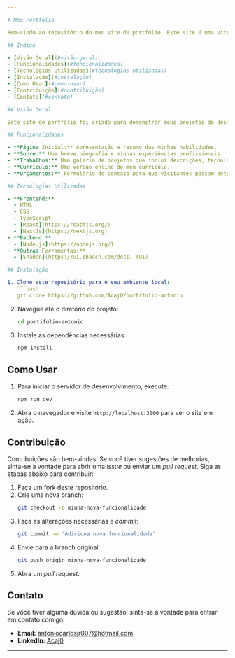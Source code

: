 ```yaml
---

# Meu Portfólio

Bem-vindo ao repositório do meu site de portfólio. Este site é uma vitrine dos meus projetos, habilidades e experiência profissional. Você pode acessar o site [Aqui](https://portifolio-antonio.vercel.app).

## Índice

- [Visão Geral](#visão-geral)
- [Funcionalidades](#funcionalidades)
- [Tecnologias Utilizadas](#tecnologias-utilizadas)
- [Instalação](#instalação)
- [Como Usar](#como-usar)
- [Contribuição](#contribuição)
- [Contato](#contato)

## Visão Geral

Este site de portfólio foi criado para demonstrar meus projetos de desenvolvimento, habilidades técnicas e experiência profissional. Ele inclui seções sobre mim, meus projetos, meu currículo e formas de contato.

## Funcionalidades

- **Página Inicial:** Apresentação e resumo das minhas habilidades.
- **Sobre:** Uma breve biografia e minhas experiências profissionais.
- **Trabalhos:** Uma galeria de projetos que inclui descrições, tecnologias utilizadas e links para repositórios ou demonstrações.
- **Currículo:** Uma versão online do meu currículo.
- **Orçamentos:** Formulário de contato para que visitantes possam entrar em contato comigo diretamente para fins profissionais.

## Tecnologias Utilizadas

- **Frontend:**
  - HTML
  - CSS
  - TypeScript
  - [React](https://reactjs.org/) 
  - [NextJs](https://nextjs.org)
- **Backend:**
  - [Node.js](https://nodejs.org/)
- **Outras Ferramentas:**
  - [Shadcn](https://ui.shadcn.com/docs) (UI)

## Instalação

1. Clone este repositório para o seu ambiente local:
   ```bash
   git clone https://github.com/Acaj0/portifolio-antonio
   ```

2. Navegue até o diretório do projeto:
   ```bash
   cd portifolio-antonio
   ```

3. Instale as dependências necessárias:
   ```bash
   npm install
   ```

## Como Usar

1. Para iniciar o servidor de desenvolvimento, execute:
   ```bash
   npm run dev
   ```

2. Abra o navegador e visite `http://localhost:3000` para ver o site em ação.

## Contribuição

Contribuições são bem-vindas! Se você tiver sugestões de melhorias, sinta-se à vontade para abrir uma _issue_ ou enviar um _pull request_. Siga as etapas abaixo para contribuir:

1. Faça um fork deste repositório.
2. Crie uma nova branch:
   ```bash
   git checkout -b minha-nova-funcionalidade
   ```
3. Faça as alterações necessárias e _commit_:
   ```bash
   git commit -m 'Adiciona nova funcionalidade'
   ```
4. Envie para a branch original:
   ```bash
   git push origin minha-nova-funcionalidade
   ```
5. Abra um _pull request_.


## Contato

Se você tiver alguma dúvida ou sugestão, sinta-se à vontade para entrar em contato comigo:

- **Email:** antoniocarlosjr007@hotmail.com
- **LinkedIn:** [Acaj0]([https://linkedin.com/in/seuusuario](https://www.linkedin.com/in/acaj0/))

---
```

